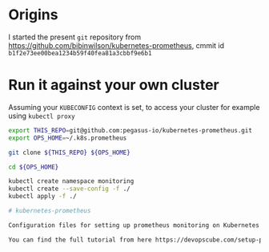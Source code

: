 
# Origins

I started the present `git` repository from https://github.com/bibinwilson/kubernetes-prometheus, cmmit id `b1f2e73ee00bea1234b59f40fea81a3cbbf9e6b1`


# Run it against your own cluster

Assuming your `KUBECONFIG` context is set, to access your cluster for example using `kubectl proxy`

```bash
export THIS_REPO=git@github.com:pegasus-io/kubernetes-prometheus.git
export OPS_HOME=~/.k8s.prometheus

git clone ${THIS_REPO} ${OPS_HOME}

cd ${OPS_HOME}

kubectl create namespace monitoring
kubectl create --save-config -f ./
kubectl apply -f ./

# kubernetes-prometheus

Configuration files for setting up prometheus monitoring on Kubernetes cluster.

You can find the full tutorial from here https://devopscube.com/setup-prometheus-monitoring-on-kubernetes/

